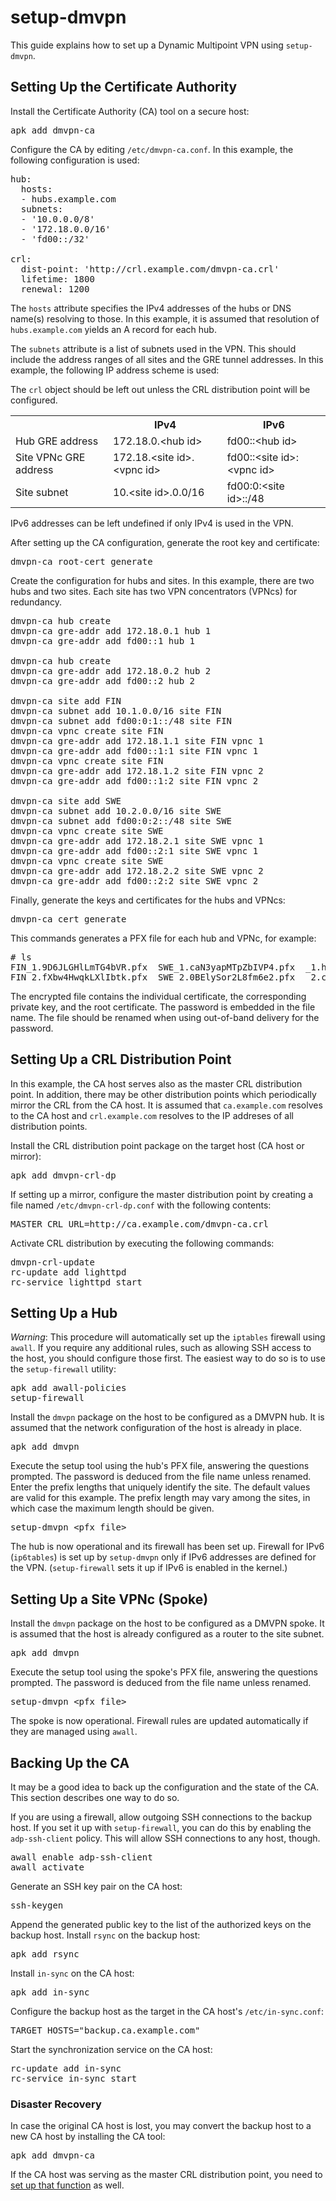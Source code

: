 # setup-dmvpn

This guide explains how to set up a Dynamic Multipoint VPN using `setup-dmvpn`.

## Setting Up the Certificate Authority

Install the Certificate Authority (CA) tool on a secure host:

<pre>apk add dmvpn-ca
</pre>

Configure the CA by editing `/etc/dmvpn-ca.conf`. In this example, the following
configuration is used:

<pre>hub:
  hosts:
  - hubs.example.com
  subnets:
  - '10.0.0.0/8'
  - '172.18.0.0/16'
  - 'fd00::/32'

crl:
  dist-point: 'http://crl.example.com/dmvpn-ca.crl'
  lifetime: 1800
  renewal: 1200
</pre>

The `hosts` attribute specifies the IPv4 addresses of the hubs or DNS name(s)
resolving to those. In this example, it is assumed that resolution of
`hubs.example.com` yields an A record for each hub.

The `subnets` attribute is a list of subnets used in the VPN. This should
include the address ranges of all sites and the GRE tunnel addresses. In this
example, the following IP address scheme is used:

The `crl` object should be left out unless the CRL distribution point will be
configured.

<table>
<tr><td></td><th>IPv4</td><th>IPv6</th></tr>
<tr><td>Hub GRE address</td><td>172.18.0.&lt;hub id&gt;</td><td>fd00::&lt;hub id&gt;</td></tr>
<tr><td>Site VPNc GRE address</td><td>172.18.&lt;site id&gt;.&lt;vpnc id&gt;</td><td>fd00::&lt;site id&gt;:&lt;vpnc id&gt;</td></tr>
<tr><td>Site subnet</td><td>10.&lt;site id&gt;.0.0/16</td><td>fd00:0:&lt;site id&gt;::/48</td></tr>
</table>

IPv6 addresses can be left undefined if only IPv4 is used in the VPN.

After setting up the CA configuration, generate the root key and certificate:

<pre>dmvpn-ca root-cert generate
</pre>

Create the configuration for hubs and sites. In this example, there are two
hubs and two sites. Each site has two VPN concentrators (VPNcs) for redundancy.

<pre>dmvpn-ca hub create
dmvpn-ca gre-addr add 172.18.0.1 hub 1
dmvpn-ca gre-addr add fd00::1 hub 1

dmvpn-ca hub create
dmvpn-ca gre-addr add 172.18.0.2 hub 2
dmvpn-ca gre-addr add fd00::2 hub 2

dmvpn-ca site add FIN
dmvpn-ca subnet add 10.1.0.0/16 site FIN
dmvpn-ca subnet add fd00:0:1::/48 site FIN
dmvpn-ca vpnc create site FIN
dmvpn-ca gre-addr add 172.18.1.1 site FIN vpnc 1
dmvpn-ca gre-addr add fd00::1:1 site FIN vpnc 1
dmvpn-ca vpnc create site FIN
dmvpn-ca gre-addr add 172.18.1.2 site FIN vpnc 2
dmvpn-ca gre-addr add fd00::1:2 site FIN vpnc 2

dmvpn-ca site add SWE
dmvpn-ca subnet add 10.2.0.0/16 site SWE
dmvpn-ca subnet add fd00:0:2::/48 site SWE
dmvpn-ca vpnc create site SWE
dmvpn-ca gre-addr add 172.18.2.1 site SWE vpnc 1
dmvpn-ca gre-addr add fd00::2:1 site SWE vpnc 1
dmvpn-ca vpnc create site SWE
dmvpn-ca gre-addr add 172.18.2.2 site SWE vpnc 2
dmvpn-ca gre-addr add fd00::2:2 site SWE vpnc 2
</pre>

Finally, generate the keys and certificates for the hubs and VPNcs:

<pre>dmvpn-ca cert generate
</pre>

This commands generates a PFX file for each hub and VPNc, for example:

<pre># ls
FIN_1.9D6JLGHlLmTG4bVR.pfx  SWE_1.caN3yapMTpZbIVP4.pfx  _1.hy62AqLIUJcFuT1U.pfx
FIN_2.fXbw4HwqkLXlIbtk.pfx  SWE_2.0BElySor2L8fm6e2.pfx  _2.cDLUvB8XALBkD2vP.pfx
</pre>

The encrypted file contains the individual certificate, the corresponding
private key, and the root certificate. The password is embedded in the file
name. The file should be renamed when using out-of-band delivery for the
password.

## <a name="crl"></a>Setting Up a CRL Distribution Point

In this example, the CA host serves also as the master CRL distribution point.
In addition, there may be other distribution points which periodically mirror
the CRL from the CA host. It is assumed that `ca.example.com` resolves to the
CA host and `crl.example.com` resolves to the IP addreses of all distribution
points.

Install the CRL distribution point package on the target host (CA host or
mirror):

<pre>apk add dmvpn-crl-dp
</pre>

If setting up a mirror, configure the master distribution point by creating a
file named `/etc/dmvpn-crl-dp.conf` with the following contents:
<pre>MASTER_CRL_URL=http://ca.example.com/dmvpn-ca.crl
</pre>

Activate CRL distribution by executing the following commands:

<pre>
dmvpn-crl-update
rc-update add lighttpd
rc-service lighttpd start
</pre>

## Setting Up a Hub

*Warning*: This procedure will automatically set up the `iptables` firewall
using `awall`. If you require any additional rules, such as allowing SSH access
to the host, you should configure those first. The easiest way to do so is to
use the `setup-firewall` utility:

<pre>apk add awall-policies
setup-firewall
</pre>

Install the `dmvpn` package on the host to be configured as a DMVPN hub. It is
assumed that the network configuration of the host is already in place.

<pre>apk add dmvpn
</pre>

Execute the setup tool using the hub's PFX file, answering the questions
prompted. The password is deduced from the file name unless renamed. Enter the
prefix lengths that uniquely identify the site. The default values are valid
for this example. The prefix length may vary among the sites, in which case the
maximum length should be given.

<pre>setup-dmvpn &lt;pfx file&gt;
</pre>

The hub is now operational and its firewall has been set up. Firewall for IPv6
(`ip6tables`) is set up by `setup-dmvpn` only if IPv6 addresses are defined for
the VPN. (`setup-firewall` sets it up if IPv6 is enabled in the kernel.)

## Setting Up a Site VPNc (Spoke)

Install the `dmvpn` package on the host to be configured as a DMVPN spoke. It
is assumed that the host is already configured as a router to the site subnet.

<pre>apk add dmvpn
</pre>

Execute the setup tool using the spoke's PFX file, answering the questions
prompted. The password is deduced from the file name unless renamed.

<pre>setup-dmvpn &lt;pfx file&gt;
</pre>

The spoke is now operational. Firewall rules are updated automatically if they
are managed using `awall`.

## Backing Up the CA

It may be a good idea to back up the configuration and the state of
the CA. This section describes one way to do so.

If you are using a firewall, allow outgoing SSH connections to the
backup host. If you set it up with `setup-firewall`, you can do this by
enabling the `adp-ssh-client` policy. This will allow SSH connections
to any host, though.

<pre>awall enable adp-ssh-client
awall activate
</pre>

Generate an SSH key pair on the CA host:

<pre>ssh-keygen
</pre>

Append the generated public key to the list of the authorized keys on
the backup host. Install `rsync` on the backup host:

<pre>apk add rsync
</pre>

Install `in-sync` on the CA host:

<pre>apk add in-sync
</pre>

Configure the backup host as the target in the CA host's
`/etc/in-sync.conf`:

<pre>TARGET_HOSTS="backup.ca.example.com"
</pre>

Start the synchronization service on the CA host:

<pre>rc-update add in-sync
rc-service in-sync start
</pre>

### Disaster Recovery

In case the original CA host is lost, you may convert the backup host
to a new CA host by installing the CA tool:

<pre>apk add dmvpn-ca
</pre>

If the CA host was serving as the master CRL distribution point, you
need to [set up that function](#crl) as well.
